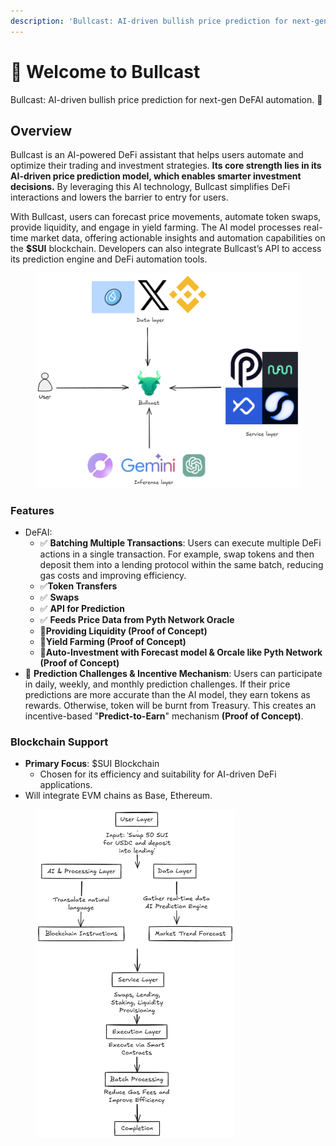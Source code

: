 ```yaml
---
description: 'Bullcast: AI-driven bullish price prediction for next-gen DeFAI automation. 🚀'
---
```


# 👋 Welcome to Bullcast

Bullcast: AI-driven bullish price prediction for next-gen DeFAI automation. 🚀

## Overview

Bullcast is an AI-powered DeFi assistant that helps users automate and optimize their trading and investment strategies. **Its core strength lies in its AI-driven price prediction model, which enables smarter investment decisions.** By leveraging this AI technology, Bullcast simplifies DeFi interactions and lowers the barrier to entry for users.

With Bullcast, users can forecast price movements, automate token swaps, provide liquidity, and engage in yield farming. The AI model processes real-time market data, offering actionable insights and automation capabilities on the **$SUI** blockchain. Developers can also integrate Bullcast’s API to access its prediction engine and DeFi automation tools.

<figure><img src="https://github.com/Bullcast/docs/blob/main/.gitbook/assets/image%20(1).png" alt=""><figcaption></figcaption></figure>

### Features

* DeFAI:
  * ✅ **Batching Multiple Transactions**: Users can execute multiple DeFi actions in a single transaction. For example, swap tokens and then deposit them into a lending protocol within the same batch, reducing gas costs and improving efficiency.
  * ✅**Token Transfers**
  * ✅ **Swaps**
  * ✅ **API for Prediction**
  * ✅ **Feeds Price Data from Pyth Network Oracle**
  * 🚀**Providing Liquidity (Proof of Concept)**
  * 🚀**Yield Farming (Proof of Concept)**
  * 🚀**Auto-Investment with Forecast model & Orcale like Pyth Network (Proof of Concept)**
* 🚀 **Prediction Challenges & Incentive Mechanism**: Users can participate in daily, weekly, and monthly prediction challenges. If their price predictions are more accurate than the AI model, they earn tokens as rewards. Otherwise, token will be burnt from Treasury. This creates an incentive-based "**Predict-to-Earn**" mechanism **(Proof of Concept)**.

### Blockchain Support

* **Primary Focus**: $SUI Blockchain
  * Chosen for its efficiency and suitability for AI-driven DeFi applications.
* Will integrate EVM chains as Base, Ethereum.

<figure><img src="https://github.com/Bullcast/docs/blob/main/.gitbook/assets/image%20(2).png" alt="" width="319"><figcaption></figcaption></figure>